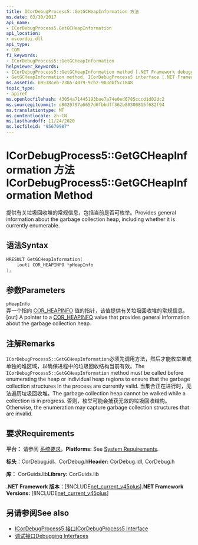 ```yaml
---
title: ICorDebugProcess5::GetGCHeapInformation 方法
ms.date: 03/30/2017
api_name:
- ICorDebugProcess5.GetGCHeapInformation
api_location:
- mscordbi.dll
api_type:
- COM
f1_keywords:
- ICorDebugProcess5::GetGCHeapInformation
helpviewer_keywords:
- ICorDebugProcess5::GetGCHeapInformation method [.NET Framework debugging]
- GetGCHeapInformation method, ICorDebugProcess5 interface [.NET Framework debugging]
ms.assetid: b9538ceb-230a-4079-9cb2-903dbf5c1848
topic_type:
- apiref
ms.openlocfilehash: 43054a71445193bae7a74e0ed6785cccd1d02dc2
ms.sourcegitcommit: d8020797a6657d0fbbdff362b80300815f682f94
ms.translationtype: MT
ms.contentlocale: zh-CN
ms.lasthandoff: 11/24/2020
ms.locfileid: "95670987"
---
```

# <a name="icordebugprocess5getgcheapinformation-method"></a><span data-ttu-id="5a117-102">ICorDebugProcess5::GetGCHeapInformation 方法</span><span class="sxs-lookup"><span data-stu-id="5a117-102">ICorDebugProcess5::GetGCHeapInformation Method</span></span>

<span data-ttu-id="5a117-103">提供有关垃圾回收堆的常规信息，包括当前是否可枚举。</span><span class="sxs-lookup"><span data-stu-id="5a117-103">Provides general information about the garbage collection heap, including whether it is currently enumerable.</span></span>  
  
## <a name="syntax"></a><span data-ttu-id="5a117-104">语法</span><span class="sxs-lookup"><span data-stu-id="5a117-104">Syntax</span></span>  
  
```cpp  
HRESULT GetGCHeapInformation(  
    [out] COR_HEAPINFO *pHeapInfo  
);  
```  
  
## <a name="parameters"></a><span data-ttu-id="5a117-105">参数</span><span class="sxs-lookup"><span data-stu-id="5a117-105">Parameters</span></span>  

 `pHeapInfo`  
 <span data-ttu-id="5a117-106">弄一个指向 [COR_HEAPINFO](cor-heapinfo-structure.md) 值的指针，该值提供有关垃圾回收堆的常规信息。</span><span class="sxs-lookup"><span data-stu-id="5a117-106">[out] A pointer to a [COR_HEAPINFO](cor-heapinfo-structure.md) value that provides general information about the garbage collection heap.</span></span>  
  
## <a name="remarks"></a><span data-ttu-id="5a117-107">注解</span><span class="sxs-lookup"><span data-stu-id="5a117-107">Remarks</span></span>  

 <span data-ttu-id="5a117-108">`ICorDebugProcess5::GetGCHeapInformation`必须先调用方法，然后才能枚举堆或单独的堆区域，以确保进程中的垃圾回收结构当前有效。</span><span class="sxs-lookup"><span data-stu-id="5a117-108">The `ICorDebugProcess5::GetGCHeapInformation` method must be called before enumerating the heap or individual heap regions to ensure that the garbage collection structures in the process are currently valid.</span></span> <span data-ttu-id="5a117-109">当集合正在进行时，无法遍历垃圾回收堆。</span><span class="sxs-lookup"><span data-stu-id="5a117-109">The garbage collection heap cannot be walked while a collection is in progress.</span></span> <span data-ttu-id="5a117-110">否则，枚举可能会捕获无效的垃圾回收结构。</span><span class="sxs-lookup"><span data-stu-id="5a117-110">Otherwise, the enumeration may capture garbage collection structures that are invalid.</span></span>  
  
## <a name="requirements"></a><span data-ttu-id="5a117-111">要求</span><span class="sxs-lookup"><span data-stu-id="5a117-111">Requirements</span></span>  

 <span data-ttu-id="5a117-112">**平台：** 请参阅 [系统要求](../../get-started/system-requirements.md)。</span><span class="sxs-lookup"><span data-stu-id="5a117-112">**Platforms:** See [System Requirements](../../get-started/system-requirements.md).</span></span>  
  
 <span data-ttu-id="5a117-113">**标头**：CorDebug.idl、CorDebug.h</span><span class="sxs-lookup"><span data-stu-id="5a117-113">**Header:** CorDebug.idl, CorDebug.h</span></span>  
  
 <span data-ttu-id="5a117-114">**库：** CorGuids.lib</span><span class="sxs-lookup"><span data-stu-id="5a117-114">**Library:** CorGuids.lib</span></span>  
  
 <span data-ttu-id="5a117-115">**.NET Framework 版本：**[!INCLUDE[net_current_v45plus](../../../../includes/net-current-v45plus-md.md)]</span><span class="sxs-lookup"><span data-stu-id="5a117-115">**.NET Framework Versions:** [!INCLUDE[net_current_v45plus](../../../../includes/net-current-v45plus-md.md)]</span></span>  
  
## <a name="see-also"></a><span data-ttu-id="5a117-116">另请参阅</span><span class="sxs-lookup"><span data-stu-id="5a117-116">See also</span></span>

- [<span data-ttu-id="5a117-117">ICorDebugProcess5 接口</span><span class="sxs-lookup"><span data-stu-id="5a117-117">ICorDebugProcess5 Interface</span></span>](icordebugprocess5-interface.md)
- [<span data-ttu-id="5a117-118">调试接口</span><span class="sxs-lookup"><span data-stu-id="5a117-118">Debugging Interfaces</span></span>](debugging-interfaces.md)
